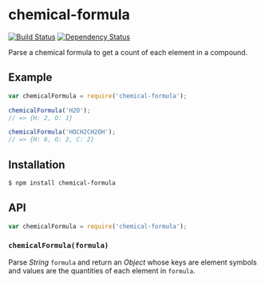 # chemical-formula

[![Build Status](https://img.shields.io/travis/KenanY/chemical-formula.svg)](https://travis-ci.org/KenanY/chemical-formula)
[![Dependency Status](https://img.shields.io/gemnasium/KenanY/chemical-formula.svg)](https://gemnasium.com/KenanY/chemical-formula)

Parse a chemical formula to get a count of each element in a compound.

## Example

``` javascript
var chemicalFormula = require('chemical-formula');

chemicalFormula('H2O');
// => {H: 2, O: 1}

chemicalFormula('HOCH2CH2OH');
// => {H: 6, O: 2, C: 2}
```

## Installation

``` bash
$ npm install chemical-formula
```

## API

``` javascript
var chemicalFormula = require('chemical-formula');
```

### `chemicalFormula(formula)`

Parse _String_ `formula` and return an _Object_ whose keys are element symbols
and values are the quantities of each element in `formula`.